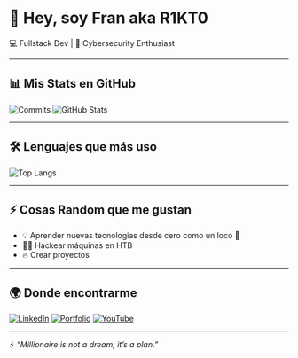 # 👋 Hey, soy Fran aka R1KT0  

💻 Fullstack Dev | 🔐 Cybersecurity Enthusiast

---

## 📊 Mis Stats en GitHub
![Commits](https://github-readme-streak-stats.herokuapp.com?user=R1KT0&theme=tokyonight&hide_border=true)
![GitHub Stats](https://github-readme-stats.vercel.app/api?username=R1KT0&show_icons=true&theme=tokyonight&hide_border=true&count_private=true)

---

## 🛠️ Lenguajes que más uso
![Top Langs](https://github-readme-stats.vercel.app/api/top-langs/?username=R1KT0&layout=compact&theme=tokyonight&hide_border=true)

---

## ⚡ Cosas Random que me gustan
- 💡 Aprender nuevas tecnologias desde cero como un loco 🧠  
- 🕵️‍♂️ Hackear máquinas en HTB  
- 🔥 Crear proyectos


---

## 🌍 Donde encontrarme
[![LinkedIn](https://img.shields.io/badge/LinkedIn-R1KT0-blue?style=flat&logo=linkedin)](https://linkedin.com/in/tu-link)
[![Portfolio](https://img.shields.io/badge/Portfolio-r1kt0.dev-red?style=flat&logo=firefox)](https://github.com/R1KT0/portfolio)
[![YouTube](https://img.shields.io/badge/YouTube-R1KT0-red?style=flat&logo=youtube)](https://youtube.com/tu-link)

---
⚡ *“Millionaire is not a dream, it’s a plan.”*
